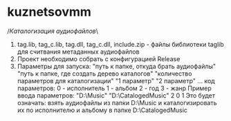 # kuznetsovmm
/*Каталогизация аудиофайлов*\

1. tag.lib, tag_c.lib, tag.dll, tag_c.dll, include.zip - файлы библиотеки taglib для считвания метаданных аудиофайлов
2. Проект необходимо собрать с конфигурацией Release
3. Параметры для запуска: 
"путь к папке, откуда брать аудиофайлы" "путь к папке, где создать дерево каталогов" "количество параметров для каталогизации" 
"1 параметр" "2 параметр" ...
код параметров:
0 - исполнитель
1 - альбом
2 - год
3 - жанр
Пример ввода параметров:
"D:\\Music" "D:\\CatalogedMusic" 2 0 1
Это будет означать: взять аудиофайлы из папки D:\\Music и каталогизировать их по исполнителю и альбому в папке D:\\CatalogedMusic
